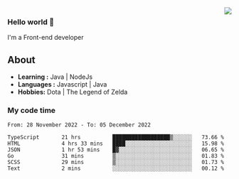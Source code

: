 <img align='right' src="https://github-readme-stats.vercel.app/api?username=jumodada&show_icons=true&theme=vue">

### Hello world 👋

I'm a Front-end developer 
    
## About
-  **Learning :** Java | NodeJs
-  **Languages :** Javascript | Java
-  **Hobbies:** Dota | The Legend of Zelda

### My code time

<!--START_SECTION:waka-->

```text
From: 28 November 2022 - To: 05 December 2022

TypeScript       21 hrs          ██████████████████▒░░░░░░   73.66 %
HTML             4 hrs 33 mins   ████░░░░░░░░░░░░░░░░░░░░░   15.98 %
JSON             1 hr 53 mins    █▓░░░░░░░░░░░░░░░░░░░░░░░   06.65 %
Go               31 mins         ▒░░░░░░░░░░░░░░░░░░░░░░░░   01.83 %
SCSS             29 mins         ▒░░░░░░░░░░░░░░░░░░░░░░░░   01.73 %
Text             2 mins          ░░░░░░░░░░░░░░░░░░░░░░░░░   00.12 %
```

<!--END_SECTION:waka-->

